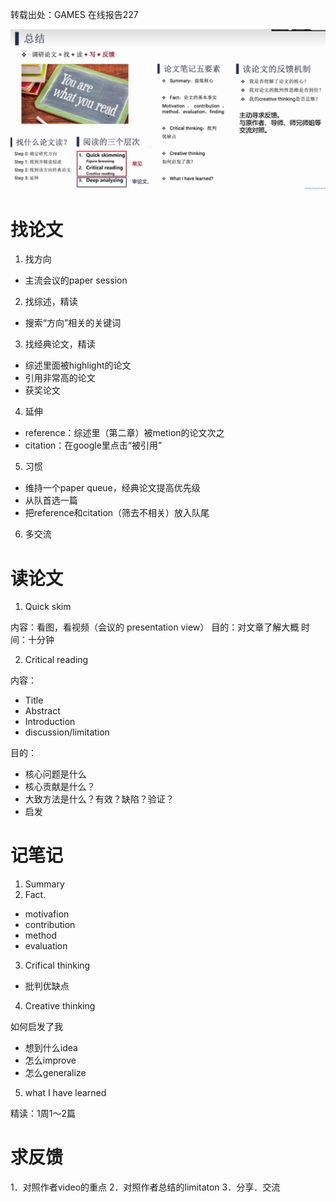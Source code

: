 转载出处：GAMES 在线报告227  

![](./assets/ReadPaperSummary.PNG)

# 找论文

1. 找方向

- 主流会议的paper session

2. 找综述，精读

- 搜索“方向”相关的关键词

3. 找经典论文，精读

- 综述里面被highlight的论文
- 引用非常高的论文
- 获奖论文

4. 延伸

- reference：综述里（第二章）被metion的论文次之
- citation：在google里点击“被引用”

5. 习惯

- 维持一个paper queue，经典论文提高优先级
- 从队首选一篇
- 把reference和citation（筛去不相关）放入队尾

6. 多交流

# 读论文

1. Quick skim

内容：看图，看视频（会议的 presentation view）
目的：对文章了解大概
时间：十分钟

2. Critical reading

内容：  

- Title
- Abstract
- Introduction
- discussion/limitation
  
目的：

- 核心问题是什么
- 核心贡献是什么？
- 大致方法是什么？有效？缺陷？验证？
- 启发

# 记笔记

1. Summary
2. Fact.
- motivafion
- contribution
- method
- evaluation
3. Crifical thinking
   
- 批判优缺点

4. Creative thinking

如何启发了我

- 想到什么idea
- 怎么improve
- 怎么generalize

5. what I have learned

精读：1周1～2篇

# 求反馈

1．对照作者video的重点
2．对照作者总结的limitaton
3．分享．交流


